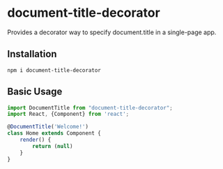 # document-title-decorator

Provides a decorator way to specify document.title in a single-page app.


## Installation
```
npm i document-title-decorator
```

## Basic Usage

```javascript
import DocumentTitle from "document-title-decorator";
import React, {Component} from 'react';

@DocumentTitle('Welcome!')
class Home extends Component {
    render() {
        return (null)
    }
}
```





